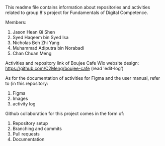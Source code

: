 This readme file contains information about repositories and activities related to group 8's project for Fundamentals of Digital Competence.

Members:
1. Jason Hean Qi Shen
2. Syed Haqeem bin Syed Isa
3. Nicholas Beh Zhi Yang
4. Muhammad Adiputra bin Norabadi
5. Chan Chuan Meng

Activities and repository link of Boujee Cafe Wix website design:
https://github.com/C2Meng/boujee-cafe (read 'edit-log')

As for the documentation of activities for Figma and the user manual, refer to (in this repository:
1. Figma
2. Images
3. activity log

Github collaboration for this project comes in the form of:
1. Repository setup
2. Branching and commits
3. Pull requests
4. Documentation






